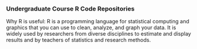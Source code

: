 ### Undergraduate Course R Code Repositories

Why R is useful: 
R is a programming language for statistical computing and graphics that you can use to clean, analyze, and graph your data. It is widely used by researchers from diverse disciplines to estimate and display results and by teachers of statistics and research methods.

